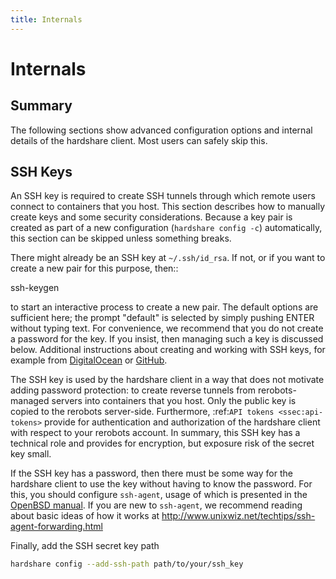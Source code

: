 ```yaml
---
title: Internals
---
```


# Internals

## Summary

The following sections show advanced configuration options and internal details
of the hardshare client. Most users can safely skip this.


## SSH Keys

An SSH key is required to create SSH tunnels through which remote users connect
to containers that you host. This section describes how to manually create keys
and some security considerations. Because a key pair is created as part of a new
configuration (`hardshare config -c`) automatically, this section can be
skipped unless something breaks.

There might already be an SSH key at `~/.ssh/id_rsa`. If not, or if you want to
create a new pair for this purpose, then::

  ssh-keygen

to start an interactive process to create a new pair. The default options are
sufficient here; the prompt "default" is selected by simply pushing ENTER
without typing text. For convenience, we recommend that you do not create a
password for the key. If you insist, then managing such a key is discussed
below. Additional instructions about creating and working with SSH keys, for
example from [DigitalOcean](https://www.digitalocean.com/community/tutorials/how-to-set-up-ssh-keys--2)
or [GitHub](https://help.github.com/en/github/authenticating-to-github/connecting-to-github-with-ssh).

The SSH key is used by the hardshare client in a way that does not motivate
adding password protection: to create reverse tunnels from rerobots-managed
servers into containers that you host. Only the public key is copied to the
rerobots server-side. Furthermore, :ref:`API tokens <ssec:api-tokens>` provide
for authentication and authorization of the hardshare client with respect to
your rerobots account. In summary, this SSH key has a technical role and
provides for encryption, but exposure risk of the secret key small.

If the SSH key has a password, then there must be some way for the hardshare
client to use the key without having to know the password. For this, you should
configure `ssh-agent`, usage of which is presented in the [OpenBSD manual](
http://man.openbsd.org/OpenBSD-current/man1/ssh-agent.1).
If you are new to `ssh-agent`, we recommend reading about basic ideas of how
it works at http://www.unixwiz.net/techtips/ssh-agent-forwarding.html

Finally, add the SSH secret key path

```bash
hardshare config --add-ssh-path path/to/your/ssh_key
```
